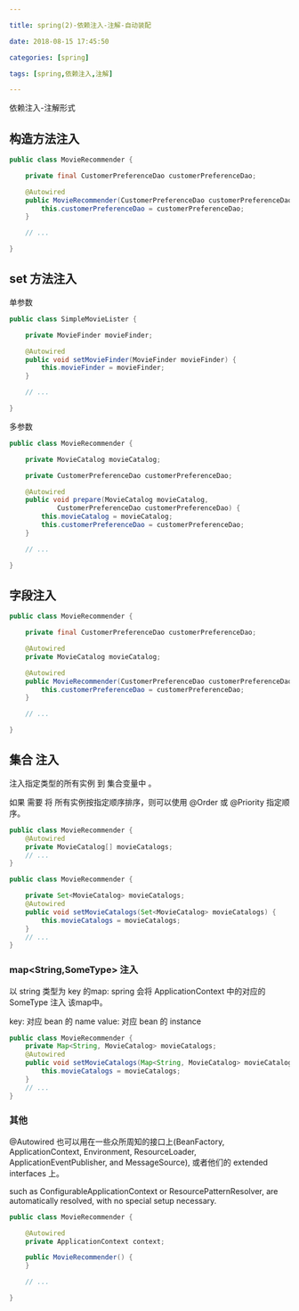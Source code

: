 ```yaml
---

title: spring(2)-依赖注入-注解-自动装配

date: 2018-08-15 17:45:50

categories: [spring]

tags: [spring,依赖注入,注解]

---
```



依赖注入-注解形式

<!--more-->

## 构造方法注入

```java
public class MovieRecommender {

    private final CustomerPreferenceDao customerPreferenceDao;

    @Autowired
    public MovieRecommender(CustomerPreferenceDao customerPreferenceDao) {
        this.customerPreferenceDao = customerPreferenceDao;
    }

    // ...

}
```

## set 方法注入


单参数 

```java
public class SimpleMovieLister {

    private MovieFinder movieFinder;

    @Autowired
    public void setMovieFinder(MovieFinder movieFinder) {
        this.movieFinder = movieFinder;
    }

    // ...

}
```


多参数 

```java
public class MovieRecommender {

    private MovieCatalog movieCatalog;

    private CustomerPreferenceDao customerPreferenceDao;

    @Autowired
    public void prepare(MovieCatalog movieCatalog,
            CustomerPreferenceDao customerPreferenceDao) {
        this.movieCatalog = movieCatalog;
        this.customerPreferenceDao = customerPreferenceDao;
    }

    // ...

}
```

## 字段注入

```java
public class MovieRecommender {

    private final CustomerPreferenceDao customerPreferenceDao;

    @Autowired
    private MovieCatalog movieCatalog;

    @Autowired
    public MovieRecommender(CustomerPreferenceDao customerPreferenceDao) {
        this.customerPreferenceDao = customerPreferenceDao;
    }

    // ...

}
```


## 集合 注入

注入指定类型的所有实例 到 集合变量中 。

如果 需要 将 所有实例按指定顺序排序，则可以使用 @Order 或 @Priority 指定顺序。

```java
public class MovieRecommender {
    @Autowired
    private MovieCatalog[] movieCatalogs;
    // ...
}

public class MovieRecommender {

    private Set<MovieCatalog> movieCatalogs;
    @Autowired
    public void setMovieCatalogs(Set<MovieCatalog> movieCatalogs) {
        this.movieCatalogs = movieCatalogs;
    }
    // ...
}
```

### map<String,SomeType> 注入

以 string 类型为 key 的map: spring 会将 ApplicationContext 中的对应的 SomeType 注入 该map中。

key: 对应 bean 的 name
value: 对应 bean 的 instance 

```java
public class MovieRecommender {
    private Map<String, MovieCatalog> movieCatalogs;
    @Autowired
    public void setMovieCatalogs(Map<String, MovieCatalog> movieCatalogs) {
        this.movieCatalogs = movieCatalogs;
    }
    // ...
}
```

### 其他

@Autowired 也可以用在一些众所周知的接口上(BeanFactory, ApplicationContext, Environment, ResourceLoader, ApplicationEventPublisher, and MessageSource),
或者他们的 extended interfaces 上。

such as ConfigurableApplicationContext or ResourcePatternResolver, are automatically resolved, with no special setup necessary.

```java
public class MovieRecommender {

    @Autowired
    private ApplicationContext context;

    public MovieRecommender() {
    }

    // ...

}
```
